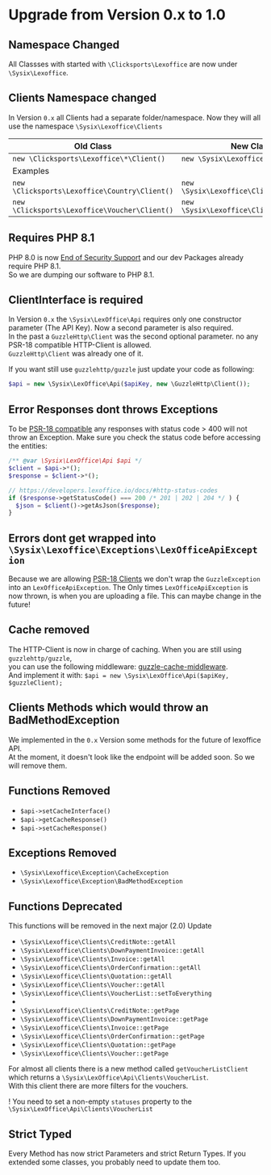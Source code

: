 # Upgrade from Version 0.x to 1.0

## Namespace Changed

All Classses with started with `\Clicksports\Lexoffice` are now under `\Sysix\Lexoffice`.

## Clients Namespace changed

In Version `0.x` all Clients had a separate folder/namespace. Now they will all use the namespace
`\Sysix\Lexoffice\Clients`

| Old Class | New Class |
| --- | --- |
| `new \Clicksports\Lexoffice\*\Client()` | `new \Sysix\Lexoffice\Clients\*()` |
| Examples  |
| `new \Clicksports\Lexoffice\Country\Client()` | `new \Sysix\Lexoffice\Clients\Country()` |
| `new \Clicksports\Lexoffice\Voucher\Client()` | `new \Sysix\Lexoffice\Clients\Voucher()` |

## Requires PHP 8.1

PHP 8.0 is now [End of Security Support](https://www.php.net/supported-versions.php) and our dev Packages already require PHP 8.1.  
So we are dumping our software to PHP 8.1. 


## ClientInterface is required

In Version `0.x` the `\Sysix\LexOffice\Api` requires only one constructor parameter (The API Key). Now a second parameter is also required.  
In the past a `GuzzleHttp\Client` was the second optional parameter. no any PSR-18 compatible HTTP-Client is allowed.  
 `GuzzleHttp\Client` was already one of it.

 If you want still use `guzzlehttp/guzzle` just update your code as following:

 ```php
 $api = new \Sysix\LexOffice\Api($apiKey, new \GuzzleHttp\Client());
 ```

## Error Responses dont throws Exceptions

To be [PSR-18 compatible](https://www.php-fig.org/psr/psr-18/) any responses with status code > 400 will not throw an Exception.
Make sure you check the status code before accessing the entities:

```php
/** @var \Sysix\LexOffice\Api $api */
$client = $api->*();
$response = $client->*();

// https://developers.lexoffice.io/docs/#http-status-codes
if ($response->getStatusCode() === 200 /* 201 | 202 | 204 */ ) {
  $json = $client()->getAsJson($response);
}
```

## Errors dont get wrapped into `\Sysix\Lexoffice\Exceptions\LexOfficeApiException`

Because we are allowing [PSR-18 Clients](https://www.php-fig.org/psr/psr-18/) we don't wrap the `GuzzleException` into an `LexOfficeApiException`.
The Only times `LexOfficeApiException` is now thrown, is when you are uploading a file. 
This can maybe change in the future!

## Cache removed

The HTTP-Client is now in charge of caching. When you are still using `guzzlehttp/guzzle`,  
you can use the following middleware: [guzzle-cache-middleware](https://github.com/Kevinrob/guzzle-cache-middleware).  
And implement it with:
`$api = new \Sysix\LexOffice\Api($apiKey, $guzzleClient);`

## Clients Methods which would throw an BadMethodException

We implemented in the `0.x` Version some methods for the future of lexoffice API.  
At the moment, it doesn't look like the endpoint will be added soon. So we will remove them.

## Functions Removed

- `$api->setCacheInterface()`
- `$api->getCacheResponse()`
- `$api->setCacheResponse()`

## Exceptions Removed

- `\Sysix\Lexoffice\Exception\CacheException`
- `\Sysix\Lexoffice\Exception\BadMethodException`


## Functions Deprecated

This functions will be removed in the next major (2.0) Update

- `\Sysix\Lexoffice\Clients\CreditNote::getAll`
- `\Sysix\Lexoffice\Clients\DownPaymentInvoice::getAll`
- `\Sysix\Lexoffice\Clients\Invoice::getAll`
- `\Sysix\Lexoffice\Clients\OrderConfirmation::getAll`
- `\Sysix\Lexoffice\Clients\Quotation::getAll`
- `\Sysix\Lexoffice\Clients\Voucher::getAll`
- `\Sysix\Lexoffice\Clients\VoucherList::setToEverything`
- 
- `\Sysix\Lexoffice\Clients\CreditNote::getPage`
- `\Sysix\Lexoffice\Clients\DownPaymentInvoice::getPage`
- `\Sysix\Lexoffice\Clients\Invoice::getPage`
- `\Sysix\Lexoffice\Clients\OrderConfirmation::getPage`
- `\Sysix\Lexoffice\Clients\Quotation::getPage`
- `\Sysix\Lexoffice\Clients\Voucher::getPage`

For almost all clients there is a new method called `getVoucherListClient` which returns a `\Sysix\LexOffice\Api\Clients\VoucherList`.  
With this client there are more filters for the vouchers.

! You need to set a non-empty `statuses` property to the `\Sysix\LexOffice\Api\Clients\VoucherList`


## Strict Typed

Every Method has now strict Parameters and strict Return Types. If you extended some classes, you probably need to update them too.